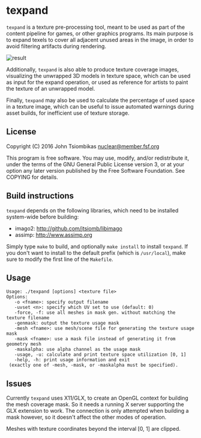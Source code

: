 texpand
=======

`texpand` is a texture pre-processing tool, meant to be used as part of the
content pipeline for games, or other graphics programs. Its main purpose is to
expand texels to cover all adjacent unused areas in the image, in order to avoid
filtering artifacts during rendering.

![result](http://nuclear.mutantstargoat.com/sw/texpand/img/shot.jpg)

Additionally, `texpand` is also able to produce texture coverage images,
visualizing the unwrapped 3D models in texture space, which can be used as input
for the expand operation, or used as reference for artists to paint the texture
of an unwrapped model.

Finally, `texpand` may also be used to calculate the percentage of used space in
a texture image, which can be useful to issue automated warnings during asset
builds, for inefficient use of texture storage.

License
-------
Copyright (C) 2016 John Tsiombikas <nuclear@member.fsf.org>

This program is free software. You may use, modify, and/or redistribute it,
under the terms of the GNU General Public License version 3, or at your option
any later version published by the Free Software Foundation. See COPYING for
details.

Build instructions
------------------
`texpand` depends on the following libraries, which need to be installed
system-wide before building:

 - imago2: http://github.com/jtsiomb/libimago
 - assimp: http://www.assimp.org

Simply type `make` to build, and optionally `make install` to install `texpand`.
If you don't want to install to the default prefix (which is `/usr/local`),
make sure to modify the first line of the `Makefile`.

Usage
-----
```
Usage: ./texpand [options] <texture file>
Options:
   -o <fname>: specify output filename
   -uvset <n>: specify which UV set to use (default: 0)
   -force, -f: use all meshes in mask gen. without matching the texture filename
   -genmask: output the texture usage mask
   -mesh <fname>: use mesh/scene file for generating the texture usage mask
   -mask <fname>: use a mask file instead of generating it from geometry mesh
   -maskalpha: use alpha channel as the usage mask
   -usage, -u: calculate and print texture space utilization [0, 1]
   -help, -h: print usage information and exit
 (exactly one of -mesh, -mask, or -maskalpha must be specified).
```

Issues
------
Currently `texpand` uses X11/GLX, to create an OpenGL context for building the
mesh coverage mask. So it needs a running X server supporting the GLX extension
to work. The connection is only attempted when building a mask however, so it
doesn't affect the other modes of operation.

Meshes with texture coordinates beyond the interval [0, 1] are clipped.
